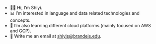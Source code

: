 - 👋🏻 Hi, I’m Shiyi.
- 📊 I’m interested in language and data related technologies and concepts.
- 🌱 I’m also learning different cloud platforms (mainly focused on AWS and GCP).
- 📧 Write me an email at shiyis@brandeis.edu.

<!---
shiyis/shiyis is a ✨ special ✨ repository because its `README.md` (this file) appears on your GitHub profile.
You can click the Preview link to take a look at your changes.
--->

